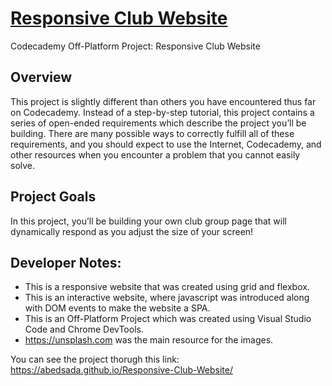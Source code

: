 # [Responsive Club Website](https://www.codecademy.com/paths/front-end-engineer-career-path/tracks/fecp-22-making-a-website-responsive/modules/wdcp-22-responsive-club-website/projects/responsive-club-website)
Codecademy Off-Platform Project: Responsive Club Website

## Overview
This project is slightly different than others you have encountered thus far on Codecademy. Instead of a step-by-step tutorial, this project contains a series of open-ended requirements which describe the project you’ll be building. There are many possible ways to correctly fulfill all of these requirements, and you should expect to use the Internet, Codecademy, and other resources when you encounter a problem that you cannot easily solve.

## Project Goals
In this project, you’ll be building your own club group page that will dynamically respond as you adjust the size of your screen!​


## Developer Notes:

* This is a responsive website that was created using grid and flexbox.
* This is an interactive website, where javascript was introduced along with DOM events to make the website a SPA.
* This is an Off-Platform Project which was created using Visual Studio Code and Chrome DevTools.
* https://unsplash.com was the main resource for the images.

You can see the project thorugh this link: https://abedsada.github.io/Responsive-Club-Website/
